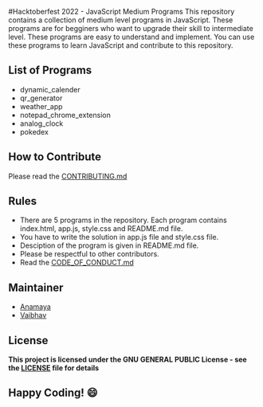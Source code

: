#Hacktoberfest 2022 - JavaScript Medium Programs
This repository contains a collection of medium level programs in JavaScript. These programs are for begginers who want to upgrade their skill to intermediate level. These programs are easy to understand and implement. You can use these programs to learn JavaScript and contribute to this repository.

## List of Programs
- dynamic_calender
- qr_generator
- weather_app
- notepad_chrome_extension
- analog_clock
- pokedex

## How to Contribute
Please read the [CONTRIBUTING.md](../CONTRIBUTING.md)

## Rules
- There are 5 programs in the repository. Each program contains index.html, app.js, style.css and README.md file.
- You have to write the solution in app.js file and style.css file.
- Desciption of the program is given in README.md file.
- Please be respectful to other contributors.
- Read the [CODE_OF_CONDUCT.md](../CODE_OF_CONDUCT.md)

## Maintainer
- [Anamaya](https://www.linkedin.com/in/anamaya1729/)
- [Vaibhav](https://https://www.linkedin.com/in/vaibhava17/)

## License
**This project is licensed under the GNU GENERAL PUBLIC License - see the [LICENSE](../LICENSE) file for details**

## Happy Coding! :smile:
